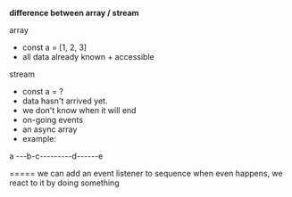
__difference between array / stream__

array 
- const a = [1, 2, 3]
- all data already known + accessible

stream
- const a = ?
- data hasn't arrived yet.
- we don't know when it will end 
- on-going events
- an async array
- example: 

a ---b-c---------d------e

=====
we can add an event listener to sequence
when even happens, we react to it by doing something

